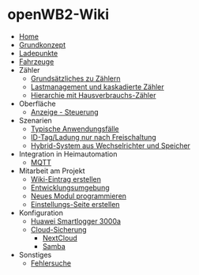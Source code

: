 # openWB2-Wiki

* [Home](https://github.com/openWB/core/wiki/Home)
* [Grundkonzept](https://github.com/openWB/core/wiki/Grundkonzept)
* [Ladepunkte](https://github.com/openWB/core/wiki/Ladepunkte)
* [Fahrzeuge](https://github.com/openWB/core/wiki/Fahrzeuge)
* Zähler
  * [Grundsätzliches zu Zählern](https://github.com/openWB/core/wiki/Zähler)
  * [Lastmanagement und kaskadierte Zähler](https://github.com/openWB/core/wiki/Lastmanagement-und-kaskadierte-Zähler)
  * [Hierarchie mit Hausverbrauchs-Zähler](https://github.com/openWB/core/wiki/Hausverbrauchs-Zähler)
* Oberfläche
  * [Anzeige - Steuerung](https://github.com/openWB/core/wiki/Anzeige-Steuerung)
* Szenarien
  * [Typische Anwendungsfälle](https://github.com/openWB/core/wiki/Typische-Anwendungsfaelle)
  * [ID-Tag/Ladung nur nach Freischaltung](https://github.com/openWB/core/wiki/Ladung-nur-nach-Freischaltung)
  * [Hybrid-System aus Wechselrichter und Speicher](https://github.com/openWB/core/wiki/Hybrid-System-aus-Wechselrichter-und-Speicher)
* Integration in Heimautomation
  *  [MQTT](https://github.com/openWB/core/wiki/MQTT)
* Mitarbeit am Projekt
  * [Wiki-Eintrag erstellen](https://github.com/openWB/core/wiki/Wiki-Eintrag_erstellen)
  * [Entwicklungsumgebung](https://github.com/openWB/core/wiki/Entwicklungsumgebung)
  * [Neues Modul programmieren](https://github.com/openWB/core/wiki/Neues-Modul-programmieren)
  * [Einstellungs-Seite erstellen](https://github.com/openWB/core/wiki/Einstellungs-Seite-erstellen)
* Konfiguration
  * [Huawei Smartlogger 3000a](https://github.com/openWB/core/wiki/Huawei-Smartlogger)
  * [Cloud-Sicherung](https://github.com/openWB/core/wiki/Cloud-Sicherung)
    * [NextCloud](https://github.com/openWB/core/wiki/NextCloud-als-Sicherungs-Cloud-einrichten)
    * [Samba](https://github.com/openWB/core/wiki/Samba-als-Sicherung-einrichten)
* Sonstiges
  * [Fehlersuche](https://github.com/openWB/core/wiki/Fehlersuche)
